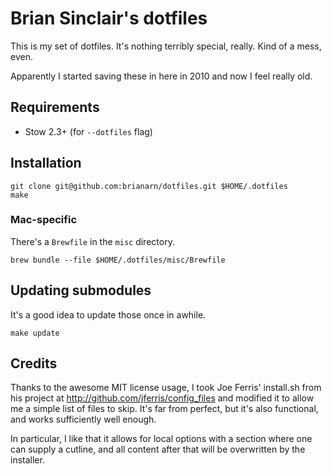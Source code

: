 # Brian Sinclair's dotfiles

This is my set of dotfiles. It's nothing terribly special, really. Kind of a
mess, even.

Apparently I started saving these in here in 2010 and now I feel really old.

## Requirements

- Stow 2.3+ (for `--dotfiles` flag)

## Installation

    git clone git@github.com:brianarn/dotfiles.git $HOME/.dotfiles
    make

### Mac-specific

There's a `Brewfile` in the `misc` directory.

    brew bundle --file $HOME/.dotfiles/misc/Brewfile

## Updating submodules

It's a good idea to update those once in awhile.

    make update

## Credits

Thanks to the awesome MIT license usage, I took Joe Ferris' install.sh
from his project at http://github.com/jferris/config_files and modified it
to allow me a simple list of files to skip. It's far from perfect, but
it's also functional, and works sufficiently well enough.

In particular, I like that it allows for local options with a section where
one can supply a cutline, and all content after that will be overwritten by
the installer.

